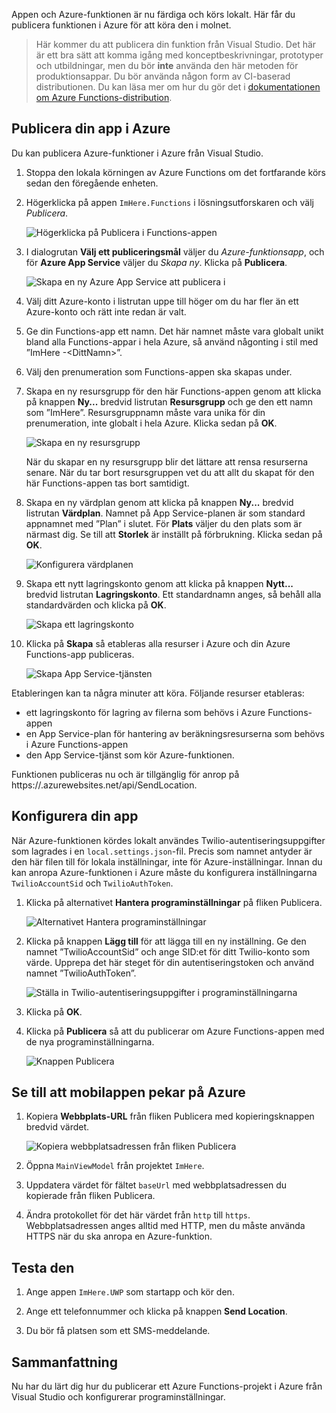 Appen och Azure-funktionen är nu färdiga och körs lokalt. Här får du publicera funktionen i Azure för att köra den i molnet.

> Här kommer du att publicera din funktion från Visual Studio. Det här är ett bra sätt att komma igång med konceptbeskrivningar, prototyper och utbildningar, men du bör **inte** använda den här metoden för produktionsappar. Du bör använda någon form av CI-baserad distributionen. Du kan läsa mer om hur du gör det i [dokumentationen om Azure Functions-distribution](https://docs.microsoft.com/azure/azure-functions/functions-continuous-deployment).
>
## <a name="publishing-your-app-to-azure"></a>Publicera din app i Azure

Du kan publicera Azure-funktioner i Azure från Visual Studio.

1. Stoppa den lokala körningen av Azure Functions om det fortfarande körs sedan den föregående enheten.

2. Högerklicka på appen `ImHere.Functions` i lösningsutforskaren och välj *Publicera*.

    ![Högerklicka på Publicera i Functions-appen](../media-drafts/8-right-click-publish.png)

3. I dialogrutan **Välj ett publiceringsmål** väljer du *Azure-funktionsapp*, och för **Azure App Service** väljer du *Skapa ny*. Klicka på **Publicera**.

    ![Skapa en ny Azure App Service att publicera i](../media-drafts/8-pick-publish-target.png)

4. Välj ditt Azure-konto i listrutan uppe till höger om du har fler än ett Azure-konto och rätt inte redan är valt.

5. Ge din Functions-app ett namn. Det här namnet måste vara globalt unikt bland alla Functions-appar i hela Azure, så använd någonting i stil med ”ImHere -\<DittNamn\>”.

6. Välj den prenumeration som Functions-appen ska skapas under.

7. Skapa en ny resursgrupp för den här Functions-appen genom att klicka på knappen **Ny...**  bredvid listrutan **Resursgrupp** och ge den ett namn som ”ImHere”. Resursgruppnamn måste vara unika för din prenumeration, inte globalt i hela Azure. Klicka sedan på **OK**.

    ![Skapa en ny resursgrupp](../media-drafts/8-create-new-resource-group.png)

   När du skapar en ny resursgrupp blir det lättare att rensa resurserna senare. När du tar bort resursgruppen vet du att allt du skapat för den här Functions-appen tas bort samtidigt.

8. Skapa en ny värdplan genom att klicka på knappen **Ny...**  bredvid listrutan **Värdplan**. Namnet på App Service-planen är som standard appnamnet med ”Plan” i slutet. För **Plats** väljer du den plats som är närmast dig. Se till att **Storlek** är inställt på förbrukning. Klicka sedan på **OK**.

    ![Konfigurera värdplanen](../media-drafts/8-configure-hosting-plan.png)

9. Skapa ett nytt lagringskonto genom att klicka på knappen **Nytt...**  bredvid listrutan **Lagringskonto**. Ett standardnamn anges, så behåll alla standardvärden och klicka på **OK**.

    ![Skapa ett lagringskonto](../media-drafts/8-create-storage-account.png)

10. Klicka på **Skapa** så etableras alla resurser i Azure och din Azure Functions-app publiceras.

    ![Skapa App Service-tjänsten](../media-drafts/8-create-app-service.png)

Etableringen kan ta några minuter att köra. Följande resurser etableras:

* ett lagringskonto för lagring av filerna som behövs i Azure Functions-appen
* en App Service-plan för hantering av beräkningsresurserna som behövs i Azure Functions-appen
* den App Service-tjänst som kör Azure-funktionen.

Funktionen publiceras nu och är tillgänglig för anrop på https://<ditt-appnamn>.azurewebsites.net/api/SendLocation.

## <a name="configuring-your-app"></a>Konfigurera din app

När Azure-funktionen kördes lokalt användes Twilio-autentiseringsuppgifter som lagrades i en `local.settings.json`-fil. Precis som namnet antyder är den här filen till för lokala inställningar, inte för Azure-inställningar. Innan du kan anropa Azure-funktionen i Azure måste du konfigurera inställningarna `TwilioAccountSid` och `TwilioAuthToken`.

1. Klicka på alternativet **Hantera programinställningar** på fliken Publicera.

    ![Alternativet Hantera programinställningar](../media-drafts/8-application-settings-option.png)

2. Klicka på knappen **Lägg till** för att lägga till en ny inställning. Ge den namnet ”TwilioAccountSid” och ange SID:et för ditt Twilio-konto som värde. Upprepa det här steget för din autentiseringstoken och använd namnet ”TwilioAuthToken”.

    ![Ställa in Twilio-autentiseringsuppgifter i programinställningarna](../media-drafts/8-set-creds-in-app-settings.png)

3. Klicka på **OK**.

4. Klicka på **Publicera** så att du publicerar om Azure Functions-appen med de nya programinställningarna.

    ![Knappen Publicera](../media-drafts/8-publish-application-button.png)

## <a name="pointing-the-mobile-app-to-azure"></a>Se till att mobilappen pekar på Azure

1. Kopiera **Webbplats-URL** från fliken Publicera med kopieringsknappen bredvid värdet.

    ![Kopiera webbplatsadressen från fliken Publicera](../media-drafts/8-copy-site-url.png)

2. Öppna `MainViewModel` från projektet `ImHere`.

3. Uppdatera värdet för fältet `baseUrl` med webbplatsadressen du kopierade från fliken Publicera.

4. Ändra protokollet för det här värdet från `http` till `https`. Webbplatsadressen anges alltid med HTTP, men du måste använda HTTPS när du ska anropa en Azure-funktion.

## <a name="test-it-out"></a>Testa den

1. Ange appen `ImHere.UWP` som startapp och kör den.

2. Ange ett telefonnummer och klicka på knappen **Send Location**.

3. Du bör få platsen som ett SMS-meddelande.

## <a name="summary"></a>Sammanfattning

Nu har du lärt dig hur du publicerar ett Azure Functions-projekt i Azure från Visual Studio och konfigurerar programinställningar.